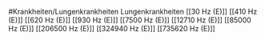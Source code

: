 #Krankheiten/Lungenkrankheiten
Lungenkrankheiten
[[30 Hz (E)]]
[[410 Hz (E)]]
[[620 Hz (E)]]
[[930 Hz (E)]]
[[7500 Hz (E)]]
[[12710 Hz (E)]]
[[85000 Hz (E)]]
[[206500 Hz (E)]]
[[324940 Hz (E)]]
[[735620 Hz (E)]]